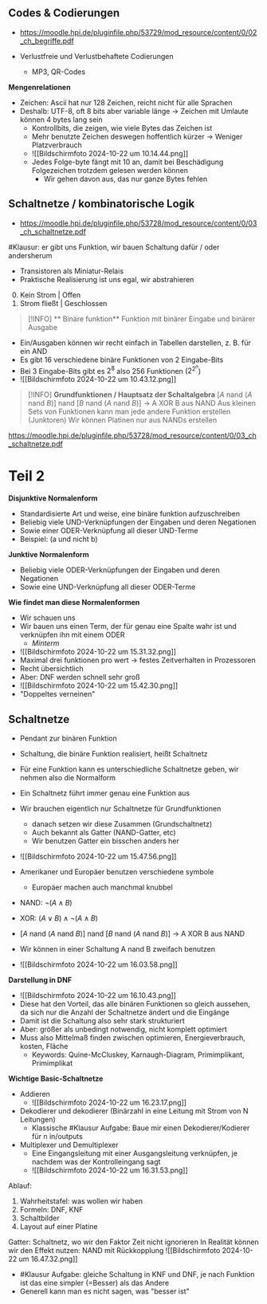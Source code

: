 ## Codes & Codierungen

- https://moodle.hpi.de/pluginfile.php/53729/mod_resource/content/0/02_ch_begriffe.pdf

- Verlustfreie und Verlustbehaftete Codierungen
	- MP3, QR-Codes

**Mengenrelationen**
- Zeichen: Ascii hat nur 128 Zeichen, reicht nicht für alle Sprachen
- Deshalb: UTF-8, oft 8 bits aber variable länge -> Zeichen mit Umlaute können 4 bytes lang sein
	- Kontrollbits, die zeigen, wie viele Bytes das Zeichen ist 
	- Mehr benutzte Zeichen deswegen hoffentlich kürzer -> Weniger Platzverbrauch
	- ![[Bildschirmfoto 2024-10-22 um 10.14.44.png]]
	- Jedes Folge-byte fängt mit 10 an, damit bei Beschädigung Folgezeichen trotzdem gelesen werden können
		- Wir gehen davon aus, das nur ganze Bytes fehlen

## Schaltnetze / kombinatorische Logik

- https://moodle.hpi.de/pluginfile.php/53728/mod_resource/content/0/03_ch_schaltnetze.pdf

#Klausur: er gibt uns Funktion, wir bauen Schaltung dafür / oder andersherum

- Transistoren als Miniatur-Relais
- Praktische Realisierung ist uns egal, wir abstrahieren
0. Kein Strom   | Offen
1. Strom fließt | Geschlossen

>[!INFO]
>** Binäre funktion**
>Funktion mit binärer Eingabe und binärer Ausgabe

- Ein/Ausgaben können wir recht einfach in Tabellen darstellen, z. B. für ein AND
- Es gibt 16 verschiedene binäre Funktionen von 2 Eingabe-Bits
- Bei 3 Eingabe-Bits gibt es $2^8$ also 256 Funktionen ($2^{2^n}$)
- ![[Bildschirmfoto 2024-10-22 um 10.43.12.png]]

>[!INFO]
>**Grundfunktionen / Hauptsatz der Schaltalgebra**
> $[A \text{ nand } (A \text{ nand } B)]\text{ nand } [B \text{ nand } (A \text{ nand } B)]$ -> A XOR B aus NAND
> Aus kleinen Sets von Funktionen kann man jede andere Funktion erstellen (Junktoren)
> Wir können Platinen nur aus NANDs erstellen

https://moodle.hpi.de/pluginfile.php/53728/mod_resource/content/0/03_ch_schaltnetze.pdf
# Teil 2

**Disjunktive Normalenform**
- Standardisierte Art und weise, eine binäre funktion aufzuschreiben
- Beliebig viele UND-Verknüpfungen der Eingaben und deren Negationen
- Sowie einer ODER-Verknüpfung all dieser UND-Terme
- Beispiel: (a und nicht b)

**Junktive Normalenform**
- Beliebig viele ODER-Verknüpfungen der Eingaben und deren Negationen
- Sowie eine UND-Verknüpfung all dieser ODER-Terme

**Wie findet man diese Normalenformen**
- Wir schauen uns
- Wir bauen uns einen Term, der für genau eine Spalte wahr ist und verknüpfen ihn mit einem ODER
	- *Minterm*
- ![[Bildschirmfoto 2024-10-22 um 15.31.32.png]]
- Maximal drei funktionen pro wert -> festes Zeitverhalten in Prozessoren
- Recht übersichtlich
- Aber: DNF werden schnell sehr groß
- ![[Bildschirmfoto 2024-10-22 um 15.42.30.png]]
- "Doppeltes verneinen"

## Schaltnetze

- Pendant zur binären Funktion
- Schaltung, die binäre Funktion realisiert, heißt Schaltnetz
- Für eine Funktion kann es unterschiedliche Schaltnetze geben, wir nehmen also die Normalform
- Ein Schaltnetz führt immer genau eine Funktion aus
- Wir brauchen eigentlich nur Schaltnetze für Grundfunktionen
	- danach setzen wir diese Zusammen (Grundschaltnetz)
	- Auch bekannt als Gatter (NAND-Gatter, etc)
	- Wir benutzen Gatter ein bisschen anders her
- ![[Bildschirmfoto 2024-10-22 um 15.47.56.png]]
- Amerikaner und Europäer benutzen verschiedene symbole
	- Europäer machen auch manchmal knubbel

- NAND: $\lnot(A \land B)$
- XOR: $(A \lor B) \land \lnot(A \land B)$
- $[A \text{ nand } (A \text{ nand } B)]\text{ nand } [B \text{ nand } (A \text{ nand } B)]$ -> A XOR B aus NAND
- Wir können in einer Schaltung A nand B zweifach benutzen
- ![[Bildschirmfoto 2024-10-22 um 16.03.58.png]]

**Darstellung in DNF**
- ![[Bildschirmfoto 2024-10-22 um 16.10.43.png]]
- Diese hat den Vorteil, das alle binären Funktionen so gleich aussehen, da sich nur die Anzahl der Schaltnetze ändert und die Eingänge
- Damit ist die Schaltung also sehr stark strukturiert
- Aber: größer als unbedingt notwendig, nicht komplett optimiert
- Muss also Mittelmaß finden zwischen optimieren, Energieverbrauch, kosten, Fläche
	- Keywords: Quine-McCluskey, Karnaugh-Diagram, Primimplikant, Primimplikat

**Wichtige Basic-Schaltnetze**

- Addieren
	- ![[Bildschirmfoto 2024-10-22 um 16.23.17.png]]
- Dekodierer und dekodierer (Binärzahl in eine Leitung mit Strom von N Leitungen)
	- Klassische #Klausur Aufgabe: Baue mir einen Dekodierer/Kodierer für n in/outputs
- Multiplexer und Demultiplexer
	- Eine Eingangsleitung mit einer Ausgangsleitung verknüpfen, je nachdem was der Kontrolleingang sagt
	- ![[Bildschirmfoto 2024-10-22 um 16.31.53.png]]

Ablauf:
1. Wahrheitstafel: was wollen wir haben
2. Formeln: DNF, KNF
3. Schaltbilder 
4. Layout auf einer Platine

Gatter: Schaltnetz, wo wir den Faktor Zeit nicht ignorieren
In Realität können wir den Effekt nutzen: NAND mit Rückkopplung
![[Bildschirmfoto 2024-10-22 um 16.47.32.png]]

- #Klausur Aufgabe: gleiche Schaltung in KNF und DNF, je nach Funktion ist das eine simpler (=Besser) als das Andere 
- Generell kann man es nicht sagen, was "besser ist"